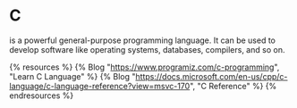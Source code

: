 # C

is a powerful general-purpose programming language. It can be used to develop software like operating systems, databases, compilers, and so on.

{% resources %}
  {% Blog "https://www.programiz.com/c-programming", "Learn C Language" %}
  {% Blog "https://docs.microsoft.com/en-us/cpp/c-language/c-language-reference?view=msvc-170", "C Reference" %}
{% endresources %}
